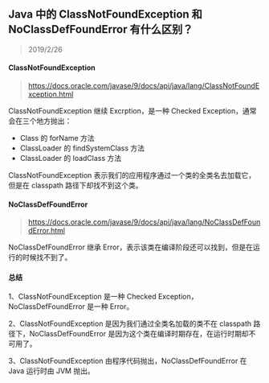 ## Java 中的 ClassNotFoundException 和 NoClassDefFoundError 有什么区别？

> 2019/2/26

#### ClassNotFoundException

> https://docs.oracle.com/javase/9/docs/api/java/lang/ClassNotFoundException.html

ClassNotFoundException 继续 Excrption，是一种 Checked Exception，通常会在三个地方抛出：

- Class 的 forName 方法
- ClassLoader 的 findSystemClass 方法
- ClassLoader 的 loadClass 方法

ClassNotFoundException 表示我们的应用程序通过一个类的全类名去加载它，但是在 classpath 路径下却找不到这个类。

#### NoClassDefFoundError

> https://docs.oracle.com/javase/9/docs/api/java/lang/NoClassDefFoundError.html

NoClassDefFoundError 继承 Error，表示该类在编译阶段还可以找到，但是在运行的时候找不到了。

#### 总结

1、ClassNotFoundException 是一种 Checked Exception，NoClassDefFoundError 是一种 Error。    

2、ClassNotFoundException 是因为我们通过全类名加载的类不在 classpath 路径下，NoClassDefFoundError 是因为这个类在编译时期存在，在运行时期却不可用了。    

3、ClassNotFoundException 由程序代码抛出，NoClassDefFoundError 在 Java 运行时由 JVM 抛出。

